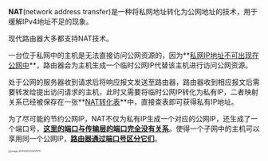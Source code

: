 **NAT**(network address transfer)是一种将私网地址转化为公网地址的技术，用于缓解IPv4地址不足的现象。

现代路由器大多都支持NAT技术。

一台位于私网中的主机是无法直接访问公网资源的，因为**<u>私网IP地址不可出现在公网中</u>**，路由器会为主机生成一个临时公网IP代替该主机进行访问公网资源。

处于公网的服务器收到请求后将响应报文发送至路由器，路由器收到相应报文后需要转发给提出访问请求的主机，此时又需要将临时公网IP转化为私有IP，二者映射关系已经被保存在一张**<u>NAT转化表</u>**中，直接查表即可获得私有IP地址。

为了尽可能的节约公网IP，NAT不仅为私有IP生成一个对应的公网IP，还生成了一个端口号，**<u>这里的端口与传输层的端口完全没有关系</u>**。使得一个子网中的主机可以享用同一个公网IP，**<u>路由器通过端口号区分它们</u>**。

<img src="https://chx-typora.oss-cn-hangzhou.aliyuncs.com/typora/image-20250311213417073.png" alt="image-20250311213417073" style="zoom:33%;" />